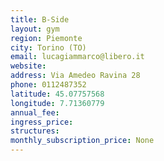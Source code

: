 ```yaml
---
title: B-Side
layout: gym
region: Piemonte
city: Torino (TO)
email: lucagiammarco@libero.it
website: 
address: Via Amedeo Ravina 28
phone: 0112487352
latitude: 45.07757568
longitude: 7.71360779
annual_fee: 
ingress_price: 
structures: 
monthly_subscription_price: None
---
```


